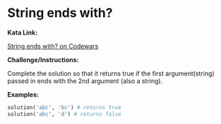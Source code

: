 # String ends with?

**Kata Link:** 

[String ends with? on Codewars](https://www.codewars.com/kata/51f2d1cafc9c0f745c00037d/train/python)

**Challenge/Instructions:**

Complete the solution so that it returns true if the first argument(string) passed in ends with the 2nd argument (also a string).

**Examples:**

```python
solution('abc', 'bc') # returns true
solution('abc', 'd') # returns false